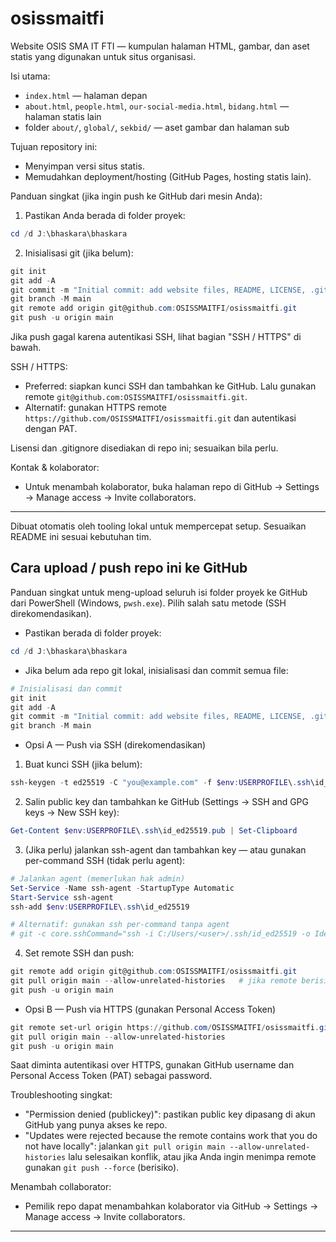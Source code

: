 # osissmaitfi

Website OSIS SMA IT FTI — kumpulan halaman HTML, gambar, dan aset statis yang digunakan untuk situs organisasi.

Isi utama:
- `index.html` — halaman depan
- `about.html`, `people.html`, `our-social-media.html`, `bidang.html` — halaman statis lain
- folder `about/`, `global/`, `sekbid/` — aset gambar dan halaman sub

Tujuan repository ini:
- Menyimpan versi situs statis.
- Memudahkan deployment/hosting (GitHub Pages, hosting statis lain).

Panduan singkat (jika ingin push ke GitHub dari mesin Anda):

1. Pastikan Anda berada di folder proyek:

```powershell
cd /d J:\bhaskara\bhaskara
```

2. Inisialisasi git (jika belum):

```powershell
git init
git add -A
git commit -m "Initial commit: add website files, README, LICENSE, .gitignore"
git branch -M main
git remote add origin git@github.com:OSISSMAITFI/osissmaitfi.git
git push -u origin main
```

Jika push gagal karena autentikasi SSH, lihat bagian "SSH / HTTPS" di bawah.

SSH / HTTPS:
- Preferred: siapkan kunci SSH dan tambahkan ke GitHub. Lalu gunakan remote `git@github.com:OSISSMAITFI/osissmaitfi.git`.
- Alternatif: gunakan HTTPS remote `https://github.com/OSISSMAITFI/osissmaitfi.git` dan autentikasi dengan PAT.

Lisensi dan .gitignore disediakan di repo ini; sesuaikan bila perlu.

Kontak & kolaborator:
- Untuk menambah kolaborator, buka halaman repo di GitHub -> Settings -> Manage access -> Invite collaborators.

---

Dibuat otomatis oleh tooling lokal untuk mempercepat setup. Sesuaikan README ini sesuai kebutuhan tim.

## Cara upload / push repo ini ke GitHub

Panduan singkat untuk meng-upload seluruh isi folder proyek ke GitHub dari PowerShell (Windows, `pwsh.exe`). Pilih salah satu metode (SSH direkomendasikan).

- Pastikan berada di folder proyek:

```powershell
cd /d J:\bhaskara\bhaskara
```

- Jika belum ada repo git lokal, inisialisasi dan commit semua file:

```powershell
# Inisialisasi dan commit
git init
git add -A
git commit -m "Initial commit: add website files, README, LICENSE, .gitignore"
git branch -M main
```

- Opsi A — Push via SSH (direkomendasikan)

1. Buat kunci SSH (jika belum):

```powershell
ssh-keygen -t ed25519 -C "you@example.com" -f $env:USERPROFILE\.ssh\id_ed25519 -N ""
```

2. Salin public key dan tambahkan ke GitHub (Settings → SSH and GPG keys → New SSH key):

```powershell
Get-Content $env:USERPROFILE\.ssh\id_ed25519.pub | Set-Clipboard
```

3. (Jika perlu) jalankan ssh-agent dan tambahkan key — atau gunakan per-command SSH (tidak perlu agent):

```powershell
# Jalankan agent (memerlukan hak admin)
Set-Service -Name ssh-agent -StartupType Automatic
Start-Service ssh-agent
ssh-add $env:USERPROFILE\.ssh\id_ed25519

# Alternatif: gunakan ssh per-command tanpa agent
# git -c core.sshCommand="ssh -i C:/Users/<user>/.ssh/id_ed25519 -o IdentitiesOnly=yes" push -u origin main
```

4. Set remote SSH dan push:

```powershell
git remote add origin git@github.com:OSISSMAITFI/osissmaitfi.git
git pull origin main --allow-unrelated-histories   # jika remote berisi commit lain
git push -u origin main
```

- Opsi B — Push via HTTPS (gunakan Personal Access Token)

```powershell
git remote set-url origin https://github.com/OSISSMAITFI/osissmaitfi.git
git pull origin main --allow-unrelated-histories
git push -u origin main
```

Saat diminta autentikasi over HTTPS, gunakan GitHub username dan Personal Access Token (PAT) sebagai password.

Troubleshooting singkat:
- "Permission denied (publickey)": pastikan public key dipasang di akun GitHub yang punya akses ke repo.
- "Updates were rejected because the remote contains work that you do not have locally": jalankan `git pull origin main --allow-unrelated-histories` lalu selesaikan konflik, atau jika Anda ingin menimpa remote gunakan `git push --force` (berisiko).

Menambah collaborator:
- Pemilik repo dapat menambahkan kolaborator via GitHub → Settings → Manage access → Invite collaborators.

---


